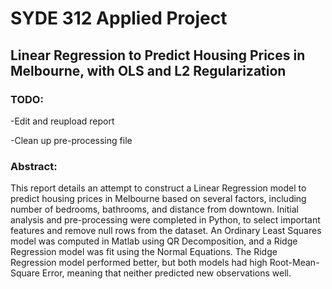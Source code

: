 # SYDE 312 Applied Project

## Linear Regression to Predict Housing Prices in Melbourne, with OLS and L2 Regularization

### TODO: 

-Edit and reupload report

-Clean up pre-processing file

### Abstract:

This report details an attempt to construct a Linear Regression model to predict housing prices in Melbourne based on several factors, including number of bedrooms, bathrooms, and distance from downtown. Initial analysis and pre-processing were completed in Python, to select important features and remove null rows from the dataset. An Ordinary Least Squares model was computed in Matlab using QR Decomposition, and a Ridge Regression model was fit using the Normal Equations. The Ridge Regression model performed better, but both models had high Root-Mean-Square Error, meaning that neither predicted new observations well.
